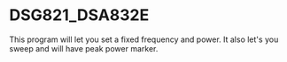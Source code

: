 # DSG821_DSA832E
This program will let you set a fixed frequency and power. It also let's you sweep and will have peak power marker.
